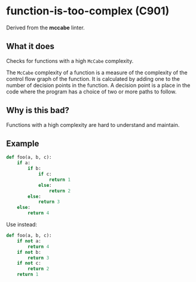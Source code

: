 # function-is-too-complex (C901)

Derived from the **mccabe** linter.

## What it does
Checks for functions with a high `McCabe` complexity.

The `McCabe` complexity of a function is a measure of the complexity of the
control flow graph of the function. It is calculated by adding one to the
number of decision points in the function. A decision point is a place in
the code where the program has a choice of two or more paths to follow.

## Why is this bad?
Functions with a high complexity are hard to understand and maintain.

## Example
```python
def foo(a, b, c):
    if a:
        if b:
            if c:
                return 1
            else:
                return 2
        else:
            return 3
    else:
        return 4
```

Use instead:
```python
def foo(a, b, c):
    if not a:
        return 4
    if not b:
        return 3
    if not c:
        return 2
    return 1
```